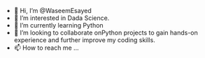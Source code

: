 - 👋 Hi, I’m @WaseemEsayed
- 👀 I’m interested in Dada Science.
- 🌱 I’m currently learning Python 
- 💞️ I’m looking to collaborate onPython projects to gain hands-on experience and further improve my coding skills.
- 📫 How to reach me ...

<!---
WaseemEsayed/WaseemEsayed is a ✨ special ✨ repository because its `README.md` (this file) appears on your GitHub profile.
You can click the Preview link to take a look at your changes.
--->
